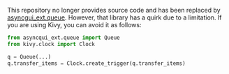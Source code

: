 This repository no longer provides source code and has been replaced by [asyncgui_ext.queue](https://github.com/asyncgui/asyncgui-ext-queue).
However, that library has a quirk due to a limitation.
If you are using Kivy, you can avoid it as follows:

```python
from asyncqui_ext.queue import Queue
from kivy.clock import Clock

q = Queue(...)
q.transfer_items = Clock.create_trigger(q.transfer_items)
```
